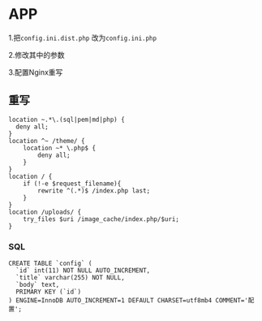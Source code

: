 #  APP

1.把`config.ini.dist.php` 改为`config.ini.php`

2.修改其中的参数

3.配置Nginx重写
 
## 重写

~~~
location ~.*\.(sql|pem|md|php) {
  deny all;
}  
location ^~ /theme/ {
    location ~* \.php$ {
        deny all;
    }
}
location / {
    if (!-e $request_filename){
        rewrite ^(.*)$ /index.php last;
    }  
}
location /uploads/ {
    try_files $uri /image_cache/index.php/$uri;
}
~~~
 

### SQL 

~~~
CREATE TABLE `config` (
  `id` int(11) NOT NULL AUTO_INCREMENT,
  `title` varchar(255) NOT NULL,
  `body` text,
  PRIMARY KEY (`id`)
) ENGINE=InnoDB AUTO_INCREMENT=1 DEFAULT CHARSET=utf8mb4 COMMENT='配置';
~~~
